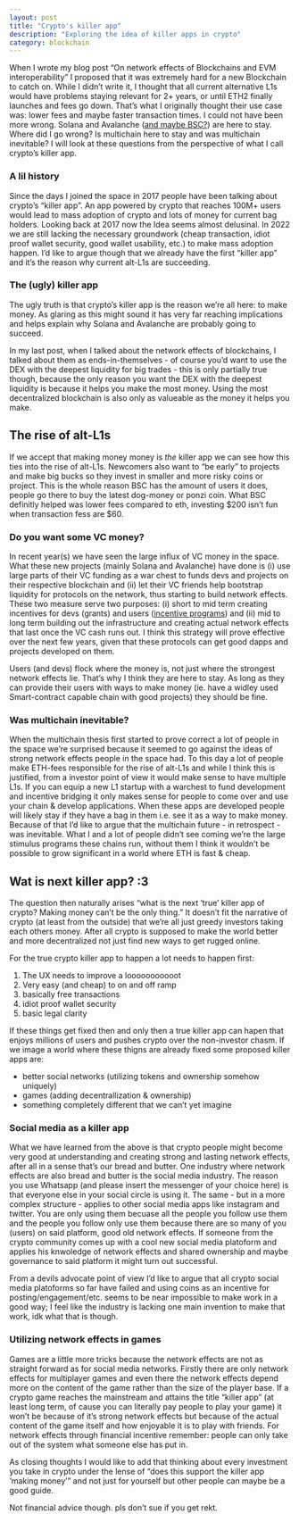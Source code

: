 ```yaml
---
layout: post
title: "Crypto's killer app"
description: "Exploring the idea of killer apps in crypto"
category: blockchain
---
```

When I wrote my blog post “On network effects of Blockchains and EVM interoperability” I proposed that it was extremely hard for a new Blockchain to catch on. While I didn’t write it, I thought that all current alternative L1s would have problems staying relevant for 2+ years, or until ETH2 finally launches and fees go down. That’s what I originally thought their use case was: lower fees and maybe faster transaction times. I could not have been more wrong. Solana and Avalanche ([and maybe BSC?](https://github.com/binance-chain/bsc/issues/553)) are here to stay. Where did I go wrong? Is multichain here to stay and was multichain inevitable? I will look at these questions from the perspective of what I call crypto’s killer app.

### A lil history

Since the days I joined the space in 2017 people have been talking about crypto’s “killer app”. An app powered by crypto that reaches 100M+ users would lead to mass adoption of crypto and lots of money for current bag holders. Looking back at 2017 now the Idea seems almost delusinal. In 2022 we are still lacking the necessary groundwork (cheap transaction, idiot proof wallet security, good wallet usability, etc.) to make mass adoption happen. I’d like to argue though that we already have the first “killer app” and it’s the reason why current alt-L1s are succeeding.

### The (ugly) killer app

The ugly truth is that crypto’s killer app is the reason we’re all here: to make money. As glaring as this might sound it has very far reaching implications and helps explain why Solana and Avalanche are probably going to succeed. 

In my last post, when I talked about the network effects of blockchains, I talked about them as ends-in-themselves - of course you’d want to use the DEX with the deepest liquidity for big trades - this is only partially true though, because the only reason you want the DEX with the deepest liquidity is because it helps you make the most money. Using the most decentralized blockchain is also only as valueable as the money it helps you make.

## The rise of alt-L1s

If we accept that making money money is *the* killer app we can see how this ties into the rise of alt-L1s. Newcomers also want to “be early” to projects and make big bucks so they invest in smaller and more risky coins or project. This is the whole reason BSC has the amount of users it does, people go there to buy the latest dog-money or ponzi coin. What BSC definitly helped was lower fees compared to eth, investing $200 isn’t fun when transaction fess are $60.

### Do you want some VC money?

In recent year(s) we have seen the large influx of VC money in the space. What these new projects (mainly Solana and Avalanche) have done is (i) use large parts of their VC funding as a war chest to funds devs and projects on their respective blockchain and (ii) let their VC friends help bootstrap liquidity for protocols on the network, thus starting to build network effects. These two measure serve two purposes: (i) short to mid term creating incentives for devs (grants) and users ([incentive programs]([https://medium.com/avalancheavax/avalanche-foundation-announces-180m-defi-incentive-program-d320fdfafff7](https://medium.com/avalancheavax/avalanche-foundation-announces-180m-defi-incentive-program-d320fdfafff7))) and (ii) mid to long term building out the infrastructure and creating actual network effects that last once the VC cash runs out. I think this strategy will prove effective over the next few years, given that these protocols can get good dapps and projects developed on them.

Users (and devs) flock where the money is, not just where the strongest network effects lie. That’s why I think they are here to stay. As long as they can provide their users with ways to make money (ie. have a widley used Smart-contract capable chain with good projects) they should be fine.

### Was multichain inevitable?

When the multichain thesis first started to prove correct a lot of people in the space we’re surprised because it seemed to go against the ideas of strong network effects people in the space had. To this day a lot of people make ETH-fees responsible for the rise of alt-L1s and while I think this is justified, from a investor point of view it would make sense to have multiple L1s. If you can equip a new L1 startup with a warchest to fund development and incentive bridging it only makes sense for people to come over and use your chain & develop applications. When these apps are developed people will likely stay if they have a bag in them i.e. see it as a way to make money. Because of that I’d like to argue that the multichain future -  in retrospect - was inevitable. What I and a lot of people didn’t see coming we’re the large stimulus programs these chains run, without them I think it wouldn’t be possible to grow significant in a world where ETH is fast & cheap.

## Wat is next killer app? :3

The question then naturally arises “what is the next ‘true’ killer app of crypto? Making money can’t be the only thing.” It doesn’t fit the narrative of crypto (at least from the outside) that we’re all just greedy investors taking each others money. After all crypto is supposed to make the world better and more decentralized not just find new ways to get rugged online.

For the true crypto killer app to happen a lot needs to happen first:

1. The UX needs to improve a looooooooooot
2. Very easy (and cheap) to on and off ramp
3. basically free transactions
4. idiot proof wallet security
5. basic legal clarity

If these things get fixed then and only then a true killer app can hapen that enjoys millions of users and pushes crypto over the non-investor chasm. If we image a world where these thigns are already fixed some proposed killer apps are: 

- better social networks (utilizing tokens and ownership somehow uniquely)
- games (adding decentrallization & ownership)
- something completely different that we can’t yet imagine

### Social media as a killer app

What we have learned from the above is that crypto people might become very good at understanding and creating strong and lasting network effects, after all in a sense that’s our bread and butter. One industry where network effects are also bread and butter is the social media industry. The reason you use Whatsapp (and please insert the messenger of your choice here) is that everyone else in your social circle is using it. The same - but in a more complex structure - applies to other social media apps like instagram and twitter. You are only using them becuase all the people you follow use them and the people you follow only use them because there are so many of you (users) on said platform, good old network effects. If someone from the crypto community comes up with a cool new social media platoform and applies his knwoledge of network effects and shared ownership and maybe governance to said platform it might turn out successful. 

From a devils advocate point of view I’d like to argue that all crypto social media platoforms so far have failed and using coins as an incentive for posting/engagement/etc. seems to be near impossible to make work in a good way; I feel like the industry is lacking one main invention to make that work, idk what that is though.

### Utilizing network effects in games

Games are a little more tricks because the network effects are not as straight forward as for social media networks. Firstly there are only network effects for multiplayer games and even there the network effects depend more on the content of the game rather than the size of the player base. If a crypto game reaches the mainstream and attains the title “killer app” (at least long term, of cause you can literally pay people to play your game) it won’t be because of it’s strong network effects but because of the actual content of the game itself and how enjoyable it is to play with friends. For network effects through financial incentive remember: people can only take out of the system what someone else has put in.

As closing thoughts I would like to add that thinking about every investment you take in crypto under the lense of “does this support the killer app ‘making money’” and not just for yourself but other people can maybe be a good guide.

Not financial advice though. pls don’t sue if you get rekt.

